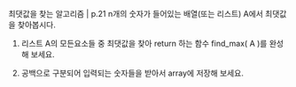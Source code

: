 최댓값을 찾는 알고리즘 | p.21
n개의 숫자가 들어있는 배열(또는 리스트) A에서 최댓값을 찾아봅시다.

1. 리스트 A의 모든요소들 중 최댓값을 찾아 return 하는 함수 find_max( A )를 완성해 보세요.

2. 공백으로 구분되어 입력되는 숫자들을 받아서 array에 저장해 보세요.
